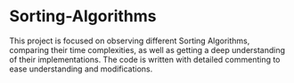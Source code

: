 # Sorting-Algorithms
This project is focused on observing different Sorting Algorithms, comparing their time complexities, as well as getting a deep understanding of their implementations. The code is written with detailed commenting to ease understanding and modifications.  
